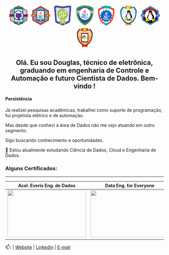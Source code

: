 <h2 align="center">
<img src="https://raw.githubusercontent.com/DodoAz/DodoAz/main/badges/git_github.png" width="65" height="65">
<img src="https://raw.githubusercontent.com/DodoAz/DodoAz/main/badges/collections_streams_java.png" width="65" height="65">
<img src="https://raw.githubusercontent.com/DodoAz/DodoAz/main/badges/estruturas_de_dados.png" width="65" height="65">
<img src="https://raw.githubusercontent.com/DodoAz/DodoAz/main/badges/java_basico.png" width="65" height="65">
<img src="https://raw.githubusercontent.com/DodoAz/DodoAz/main/badges/java_avancado.png" width="65" height="65">
<img src="https://raw.githubusercontent.com/DodoAz/DodoAz/main/badges/shell_script.png" width="65" height="65">
<img src="https://raw.githubusercontent.com/DodoAz/DodoAz/main/badges/linux.png" width="65" height="65">
<img src="https://raw.githubusercontent.com/DodoAz/DodoAz/main/badges/rest_python_flask.png" width="65" height="65">

<h2 align="center"> Olá.
Eu sou Douglas, técnico de eletrônica, graduando em engenharia de Controle e Automação e futuro Cientista de Dados.
Bem-vindo ! </h1>


#### **Persistência**

Já realizei pesquisas acadêmicas, trabalhei como suporte de programação, fui projetista elétrico e de automação.

Mas desde que conheci a área de Dados não me vejo atuando em outro segmento.

Sigo buscando conhecimento e oportunidades.

🌱 Estou atualmente estudando Ciência de Dados, Cloud e Engenharia de Dados.

### Alguns Certificados:

-------------------------------------------------------------------------------
Acel. Everis Eng. de Dados | Data Eng. for Everyone | REST API com Python/Flask
---------------------------|------------------------|--------------------------
<img src="https://raw.githubusercontent.com/DodoAz/DodoAz/main/badges/Certificado DIO - Aceleração Everis-1.png" width="250" height="150"> | <img src="https://raw.githubusercontent.com/DodoAz/DodoAz/main/badges/Datacamp Certificate Data Engineering for Everyone-1.png" width="250" height="150">  | <img src="https://raw.githubusercontent.com/DodoAz/DodoAz/main/badges/Certificado DIO - Desenvolvimento Avançado Python com Flask e REST API-1.png" width="250" height="150">


 📫: | [Website](https://dodoaz.github.io) | [Linkedin](https://www.linkedin.com/in/douglas-dantas-306770173/) | [E-mail](douglasazevedopd@hotmail.com)

<!--
**DodoAz/DodoAz** is a ✨ _special_ ✨ repository because its `README.md` (this file) appears on your GitHub profile.

Here are some ideas to get you started:

- 🔭 I’m currently working on ...
- 🌱 I’m currently learning ...
- 👯 I’m looking to collaborate on ...
- 🤔 I’m looking for help with ...
- 💬 Ask me about ...
- 📫 How to reach me: ...
- 😄 Pronouns: ...
- ⚡ Fun fact: ...
-->
